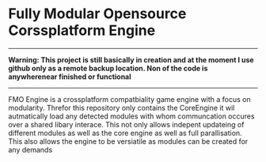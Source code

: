 Fully Modular Opensource Corssplatform Engine
=============
- - - - 
__Warning: This project is still basically in creation and at the moment I use github only as a remote backup location. Non of the code is anywherenear finished or functional__
- - - - 

FMO Engine is a crossplatform compatbiality game engine with a focus on modularity. Threfor this repository only contains the CoreEngine it wil autmatically load any detected modules with whom communcation occures over a shared libary interace. This not only allows indepent updateing of different modules as well as the core engine as well as full parallisation. This also allows the engine to be versiatile as modules can be created for any demands
